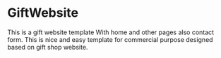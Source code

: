 # GiftWebsite
This is a gift website template
With home and other pages also contact form.
This is nice and easy template for commercial purpose designed based on gift shop website.
